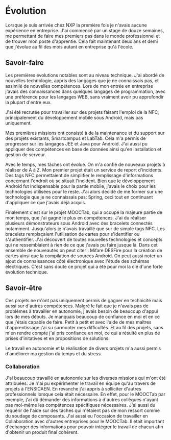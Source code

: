 # Évolution

Lorsque je suis arrivée chez NXP la première fois je n'avais aucune expérience en entreprise. J'ai commencé par un stage de douze semaines, me permettant de faire mes premiers pas dans le monde professionnel et de trouver mon poste d'apprentie.
Cela fait maintenant deux ans et demi que j'évolue au fil des mois autant en entreprise qu'à l'école.

## Savoir-faire

Les premières évolutions notables sont au niveau technique. J'ai abordé de nouvelles technologie, appris des langages que je ne connaissais pas, et assimilé de nouvelles compétences.
Lors de mon entrée en entreprise j'avais des connaissances dans quelques langages de programmation, avec une préférence pour les langages WEB, sans vraiment avoir pu approfondir la plupart d'entre eux.

J'ai été recrutée pour travailler sur des projets faisant l'emploi de la NFC, principalement du développement mobile sous Android, mais pas uniquement.

Mes premières missions ont consisté à de la maintenance et du support sur des projets existants, Smartcampus et LabTab. Cela m'a permis de progresser sur les langages JEE et Java pour Android. J'ai aussi pu appliquer des compétences en base de données ainsi qu'en installation et gestion de serveur.

Avec le temps, mes tâches ont évolué. On m'a confié de nouveaux projets à réaliser de A à Z.
Mon premier projet était un service de report d'incidents. Des tags NFC permettaient de simplifier le remplissage d'informations concernant l'endroit où se situait l'incident.
Bien que le développement Android fut indispensable pour la partie mobile, j'avais le choix pour les technologies utilisées pour le reste. J'ai alors décidé de me former sur une technologie que je ne connaissais pas: Spring, ceci tout en continuant d'appliquer ce que j'avais déjà acquis.

Finalement c'est sur le projet MOOCTab, qui a occupé la majeure partie de mon temps, que j'ai gagné le plus en compétences. J'ai du réaliser plusieurs démonstrateurs sous Android avec des bracelets connectés notamment. Jusqu'alors je n'avais travaillé que sur de simple tags NFC. Les bracelets remplaçaient l'utilisation de cartes pour s'identifier ou s'authentifier. J'ai découvert de toutes nouvelles technologies et concepts qui ne ressemblaient à rien de ce que j'avais pu faire jusque là.
Dans cet ensemble de nouveautés on peut citer : Mifare DESFire pour la création de cartes ainsi que la compilation de sources Android. On peut aussi noter un ajout de connaissances côté électronique avec l'étude des schémas électriques.
C'est sans doute ce projet qui a été pour moi la clé d'une forte évolution technique.

## Savoir-être

Ces projets ne m'ont pas uniquement permis de gagner en technicité mais aussi sur d'autres compétences.
Malgré le fait que je n'avais pas de problèmes à travailler en autonomie, j'avais besoin de beaucoup d'appui lors de mes débuts. Je manquais beaucoup de confiance en moi et en ce que j'étais capable de faire. Petit à petit et avec l'aide de mes maîtres d'apprentissage j'ai su surmonter mes difficultés.
Et au fil des projets, sans m'en rendre compte j'ai pris confiance en moi, ce qui a résulté en plus de prises d'initatives et en propositions de solutions.

Le travail en autonomie et la réalisation de divers projets m'a aussi permis d'améliorer ma gestion du temps et du stress.

### Collaboration

J'ai beaucoup travaillé en autonomie sur les diverses missions qui m'ont été attribuées. Je n'ai pu expérimenter le travail en équipe qu'au travers de projets à l'ENSICAEN.
En revanche j'ai appris à solliciter d'autres professionnels lorsque cela était nécessaire.
En effet, pour le MOOCTab par exemple, j'ai dû démander des informations à d'autres collègues n'ayant pas moi-même les compétences spécifiques nécessaires.
J'ai aussi du requérir de l'aide sur des tâches qui n'étaient pas de mon ressort comme du soudage de composants.
J'ai aussi eu l'occasion de travailler en Collaboration avec d'autres entreprises pour le MOOCTab. Il était important d'échanger des informations pour pouvoir intégrer le travail de chacun afin d'obtenir un produit final cohérent.
